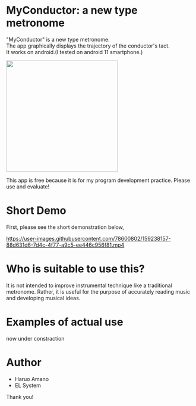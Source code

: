 # MyConductor: a new type metronome

"MyConductor" is a new type metronome.<br>
The app graphically displays the trajectory of the conductor's tact. <br>
It works on android.(I tested on android 11 smartphone.)

<a href="https://play.google.com/store/apps/details?id=music.elsystem.myconductor">
  <img src="https://user-images.githubusercontent.com/78600802/159227319-eabf1da8-e2ee-49ad-8bb5-40963a81a08b.svg" width="300">
</a>

This app is free because it is for my program development practice.
Please use and evaluate!

# Short Demo

First, please see the short demonstration below,

https://user-images.githubusercontent.com/78600802/159238157-88d631d6-7d4c-4f77-a9c5-ee446c956f81.mp4

# Who is suitable to use this?

It is not intended to improve instrumental technique like a traditional metronome.
Rather, it is useful for the purpose of accurately reading music and developing musical ideas.

# Examples of actual use

now under constraction

# Author

* Haruo Amano
* EL System

Thank you!
